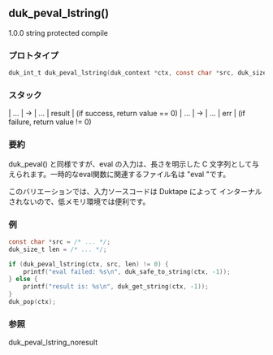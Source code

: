 ## duk_peval_lstring() 

1.0.0 string protected compile

### プロトタイプ

```c
duk_int_t duk_peval_lstring(duk_context *ctx, const char *src, duk_size_t len);
```

### スタック

| ... | -> | ... | result | (if success, return value == 0)
| ... | -> | ... | err | (if failure, return value != 0)

### 要約

duk_peval() と同様ですが、eval の入力は、長さを明示した C 文字列として与えられます。一時的なeval関数に関連するファイル名は "eval "です。

このバリエーションでは、入力ソースコードは Duktape によって インターナルされないので、低メモリ環境では便利です。

### 例

```c
const char *src = /* ... */;
duk_size_t len = /* ... */;

if (duk_peval_lstring(ctx, src, len) != 0) {
    printf("eval failed: %s\n", duk_safe_to_string(ctx, -1));
} else {
    printf("result is: %s\n", duk_get_string(ctx, -1));
}
duk_pop(ctx);
```

### 参照

duk_peval_lstring_noresult